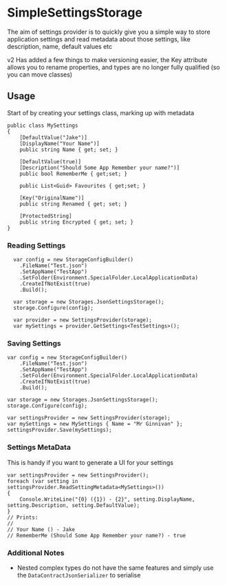 # SimpleSettingsStorage
The aim of settings provider is to quickly give you a simple way to store application settings and read metadata about those settings, like description, name, default values etc

v2 Has added a few things to make versioning easier, the Key attribute allows you to rename properties, and types are no longer fully qualified (so you can move classes)

## Usage

Start of by creating your settings class, marking up with metadata

    public class MySettings
    {
        [DefaultValue("Jake")]
        [DisplayName("Your Name")]
        public string Name { get; set; }

        [DefaultValue(true)]
        [Description("Should Some App Remember your name?")]
        public bool RememberMe { get;set; }

        public List<Guid> Favourites { get;set; }

        [Key("OriginalName")]
        public string Renamed { get; set; }

        [ProtectedString]
        public string Encrypted { get; set; }
    }

### Reading Settings

      var config = new StorageConfigBuilder()
        .FileName("Test.json")
        .SetAppName("TestApp")
        .SetFolder(Environment.SpecialFolder.LocalApplicationData)
        .CreateIfNotExist(true)
        .Build();

      var storage = new Storages.JsonSettingsStorage();
      storage.Configure(config);

      var provider = new SettingsProvider(storage);
      var mySettings = provider.GetSettings<TestSettings>();

### Saving Settings

    var config = new StorageConfigBuilder()
        .FileName("Test.json")
        .SetAppName("TestApp")
        .SetFolder(Environment.SpecialFolder.LocalApplicationData)
        .CreateIfNotExist(true)
        .Build();

    var storage = new Storages.JsonSettingsStorage();
    storage.Configure(config);

    var settingsProvider = new SettingsProvider(storage);
    var mySettings = new MySettings { Name = "Mr Ginnivan" };
    settingsProvider.Save(mySettings);

### Settings MetaData
This is handy if you want to generate a UI for your settings

	var settingsProvider = new SettingsProvider();
	foreach (var setting in settingsProvider.ReadSettingMetadata<MySettings>())
	{
	    Console.WriteLine("{0} ({1}) - {2}", setting.DisplayName, setting.Description, setting.DefaultValue);
	}
	// Prints:
	//
	// Your Name () - Jake
	// RememberMe (Should Some App Remember your name?) - true

### Additional Notes
 - Nested complex types do not have the same features and simply use the `DataContractJsonSerializer` to serialise
